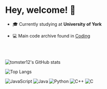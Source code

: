 #  Hey, welcome! 👋

- 🎓 Currently studying at **University of York**

- 💻 Main code archive found in [Coding](https://tomster12.github.io/Coding/)

<br />
<br />

![tomster12's GitHub stats](https://github-readme-stats.vercel.app/api?username=tomster12&show_icons=true)

![Top Langs](https://github-readme-stats.vercel.app/api/top-langs/?username=tomster12&layout=compact&langs_count=10)

![JavaScript](https://img.shields.io/badge/javascript-%23323330.svg?style=for-the-badge&logo=javascript&logoColor=%23F7DF1E)
![Java](https://img.shields.io/badge/java-%23ED8B00.svg?style=for-the-badge&logo=java&logoColor=white)
![Python](https://img.shields.io/badge/python-3670A0?style=for-the-badge&logo=python&logoColor=ffdd54)
![C++](https://img.shields.io/badge/c++-%2300599C.svg?style=for-the-badge&logo=c%2B%2B&logoColor=white)
![C](https://img.shields.io/badge/c-%2300599C.svg?style=for-the-badge&logo=c&logoColor=white)
